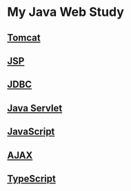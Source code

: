 # My Java Web Study

## [Tomcat](note/Tomcat.md)
## [JSP](note/JSP.md)
## [JDBC](note/JDBC.md)
## [Java Servlet](note/Servlet.md)
## [JavaScript](note/JavaScript.md)
## [AJAX](note/Ajax.md)
## [TypeScript](note/TypeScript.md)
